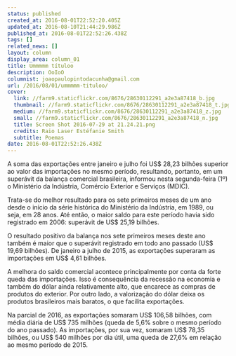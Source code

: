 ```yaml
---
status: published
created_at: 2016-08-01T22:52:20.405Z
updated_at: 2016-08-10T21:44:29.986Z
published_at: 2016-08-01T22:52:26.438Z
tags: []
related_news: []
layout: column
display_area: column_01
title: Ummmmm títuloo
description: OoIoO
columnist: joaopaulopintodacunha@gmail.com
url: /2016/08/01/ummmmm-tituloo/
cover:
  link: //farm9.staticflickr.com/8676/28630112291_a2e3a87418_b.jpg
  thumbnail: //farm9.staticflickr.com/8676/28630112291_a2e3a87418_t.jpg
  medium: //farm9.staticflickr.com/8676/28630112291_a2e3a87418_z.jpg
  small: //farm9.staticflickr.com/8676/28630112291_a2e3a87418_n.jpg
  title: Screen Shot 2016-07-29 at 21.24.21.png
  credits: Raio Laser Estéfanie Smith
  subtitle: Poemas
date: 2016-08-01T22:52:26.438Z
---
```

<p>A soma das exporta&ccedil;&otilde;es entre janeiro e julho foi US$ 28,23 bilh&otilde;es superior ao valor das importa&ccedil;&otilde;es no mesmo per&iacute;odo, resultando, portanto, em um super&aacute;vit da balan&ccedil;a comercial brasileira, informou nesta segunda-feira (1&ordm;) o Minist&eacute;rio da Ind&uacute;stria, Com&eacute;rcio Exterior e Servi&ccedil;os (MDIC).</p>

<p>Trata-se do melhor resultado para os sete primeiros meses de um ano desde o in&iacute;cio da s&eacute;rie hist&oacute;rica do Minist&eacute;rio da Ind&uacute;stria, em 1989, ou seja, em 28 anos. At&eacute; ent&atilde;o, o maior saldo para este per&iacute;odo havia sido registrado em 2006: super&aacute;vit de US$ 25,19 bilh&otilde;es.</p>

<p>O resultado positivo da balan&ccedil;a nos sete primeiros meses deste ano tamb&eacute;m &eacute; maior que o super&aacute;vit registrado em todo ano passado (US$ 19,69 bilh&otilde;es). De janeiro a julho de 2015, as exporta&ccedil;&otilde;es superaram as importa&ccedil;&otilde;es em US$ 4,61 bilh&otilde;es.</p>

<p>A melhora do saldo comercial acontece principalmente por conta da forte queda das importa&ccedil;&otilde;es. Isso &eacute; consequ&ecirc;ncia da recess&atilde;o na economia e tamb&eacute;m do d&oacute;lar ainda relativamente alto, que encarece as compras de produtos do exterior. Por outro lado, a valoriza&ccedil;&atilde;o do d&oacute;lar deixa os produtos brasileiros mais baratos, o que facilita exporta&ccedil;&otilde;es.</p>

<p>Na parcial de 2016, as exporta&ccedil;&otilde;es somaram US$ 106,58 bilh&otilde;es, com m&eacute;dia di&aacute;ria de US$ 735 milh&otilde;es (queda de 5,6% sobre o mesmo per&iacute;odo do ano passado). As importa&ccedil;&otilde;es, por sua vez, somaram US$ 78,35 bilh&otilde;es, ou US$ 540 milh&otilde;es por dia &uacute;til, uma queda de 27,6% em rela&ccedil;&atilde;o ao mesmo per&iacute;odo de 2015.</p>

